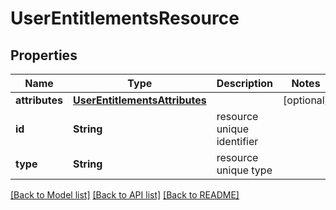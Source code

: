 # UserEntitlementsResource

## Properties
Name | Type | Description | Notes
------------ | ------------- | ------------- | -------------
**attributes** | [**UserEntitlementsAttributes**](UserEntitlementsAttributes.md) |  | [optional] 
**id** | **String** | resource unique identifier | 
**type** | **String** | resource unique type | 

[[Back to Model list]](../README.md#documentation-for-models) [[Back to API list]](../README.md#documentation-for-api-endpoints) [[Back to README]](../README.md)


